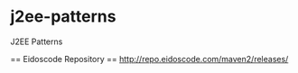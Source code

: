 j2ee-patterns
=============

J2EE Patterns

== Eidoscode Repository ==
http://repo.eidoscode.com/maven2/releases/
